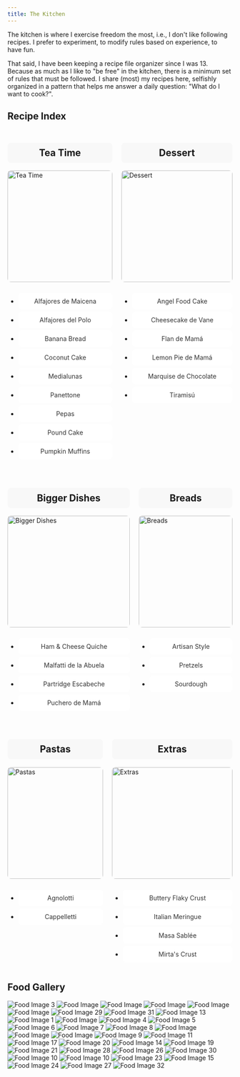 ```yaml
---
title: The Kitchen
---
```


The kitchen is where I exercise freedom the most, i.e., I don't like following recipes. I prefer to experiment, to modify rules based on experience, to have fun.

That said, I have been keeping a recipe file organizer since I was 13. Because as much as I like to "be free" in the kitchen, there is a minimum set of rules that must be followed. I share (most) my recipes here, selfishly organized in a pattern that helps me answer a daily question: "What do I want to cook?". 

## Recipe Index

<style>
.recipe-index {
  display: flex;
  flex-wrap: wrap;
  gap: 20px;
}
.column {
  flex: 1;
  min-width: 200px;
}
.column img {
  width: 100%;
  height: 250px;
  object-fit: cover; /* Ensure the image covers the box while maintaining aspect ratio */
  border-radius: 8px;
  margin-bottom: 10px;
}
.column h2 {
  text-align: center;
  background-color: #f8f8f8;
  padding: 10px;
  border-radius: 8px;
}
.recipe-link {
  display: block;
  padding: 10px;
  background-color: #fff;
  margin-bottom: 5px;
  border-radius: 8px;
  text-align: center;
  text-decoration: none;
  color: #333;
  transition: background-color 0.3s, color 0.3s;
}
.recipe-link:hover {
  background-color: #f0f0f0;
  color: #000;
}
</style>

<div class="recipe-index">
  <div class="column">
    <h2>Tea Time</h2>
    <img src="AlfajoresDelPolo.jpg" alt="Tea Time">
    <ul>
      <li><a class="recipe-link" href="AlfajoresDeMaicena.md">Alfajores de Maicena</a></li>
      <li><a class="recipe-link" href="AlfajoresDelPolo.md">Alfajores del Polo</a></li>
      <li><a class="recipe-link" href="BananaBread.md">Banana Bread</a></li>
      <li><a class="recipe-link" href="CoconutCake.md">Coconut Cake</a></li>
      <li><a class="recipe-link" href="Medialunas.md">Medialunas</a></li>  
      <li><a class="recipe-link" href="Panettone.md">Panettone</a></li>
      <li><a class="recipe-link" href="Pepas.md">Pepas</a></li>
      <li><a class="recipe-link" href="PoundCake.md">Pound Cake</a></li>
      <li><a class="recipe-link" href="WalnutChocolateChipPumpkinMuffins.md">Pumpkin Muffins</a></li> 
    </ul>
  </div>
  <div class="column">
    <h2>Dessert</h2>
    <img src="Milhojas.jpg" alt="Dessert">
    <ul>
      <li><a class="recipe-link" href="AngelFoodCake.md">Angel Food Cake</a></li>
      <li><a class="recipe-link" href="CheesecakeDeVane.md">Cheesecake de Vane</a></li>
      <li><a class="recipe-link" href="FlanDeMama.md">Flan de Mamá</a></li>
      <li><a class="recipe-link" href="LemonPie.md">Lemon Pie de Mamá</a></li>
      <li><a class="recipe-link" href="MarquiseDeChocolate.md">Marquise de Chocolate</a></li>
      <li><a class="recipe-link" href="Tiramisu.md">Tiramisú</a></li>
    </ul>
  </div>
  <div class="column">
    <h2>Bigger Dishes</h2>
    <img src="HornoDeBarro.jpg" alt="Bigger Dishes">
    <ul>
      <li><a class="recipe-link" href="Ham&CheeseQuiche.md">Ham & Cheese Quiche</a></li>
      <li><a class="recipe-link" href="Malfatti.md">Malfatti de la Abuela</a></li>
      <li><a class="recipe-link" href="PartridgeEscabeche.md">Partridge Escabeche</a></li>
      <li><a class="recipe-link" href="Puchero.md">Puchero de Mamá</a></li>
    </ul>
  </div>
  <div class="column">
    <h2>Breads</h2>
    <img src="SourdoughBread.jpg" alt="Breads">
    <ul>
      <li><a class="recipe-link" href="ArtisanStyleBread.md">Artisan Style</a></li> 
      <li><a class="recipe-link" href="Pretzels.md">Pretzels</a></li>
      <li><a class="recipe-link" href="Sourdough.md">Sourdough</a></li> 
    </ul>
  </div>
  <div class="column">
    <h2>Pastas</h2>
    <img src="LobsterPasta.jpeg" alt="Pastas">
    <ul>
      <li><a class="recipe-link" href="Agnolotti.md">Agnolotti</a></li>
      <li><a class="recipe-link" href="Cappelletti.md">Cappelletti</a></li>
    </ul>
  </div>
  <div class="column">
    <h2>Extras</h2>
    <img src="Peperoncino.jpeg" alt="Extras">
    <ul>
      <li><a class="recipe-link" href="ButteryFlakyCrust.md">Buttery Flaky Crust</a></li>
      <li><a class="recipe-link" href="ItalianMeringue.md">Italian Meringue</a></li>
      <li><a class="recipe-link" href="MasaSablee.md">Masa Sablée</a></li> 
      <li><a class="recipe-link" href="MirtasCrust.md">Mirta's Crust</a></li> 
    </ul>
  </div>
</div>


<!--
## Recipe Index
<div class="recipe-index">
  <div class="column">
    <h2>Bigger Dishes</h2>
    <ul>
      <li><a class="recipe-link" href="Ham&CheeseQuiche.md">Ham & Cheese Quiche</a></li>
      <li><a class="recipe-link" href="Malfatti.md">Malfatti de la Abuela</a></li>
      <li><a class="recipe-link" href="PartridgeEscabeche.md">Partridge Escabeche</a></li>
      <li><a class="recipe-link" href="Puchero.md">Puchero de Mamá</a></li>
    </ul>
  </div>
  <div class="column">
    <h2>Tea Time</h2>
    <ul>
      <li><a class="recipe-link" href="AlfajoresDeMaicena.md">Alfajores de Maicena</a></li>
      <li><a class="recipe-link" href="AlfajoresDelPolo.md">Alfajores del Polo</a></li>
      <li><a class="recipe-link" href="BananaBread.md">Banana Bread</a></li>
      <li><a class="recipe-link" href="CoconutCake.md">Coconut Cake</a></li>
      <li><a class="recipe-link" href="Medialunas.md">Medialunas</a></li>  
      <li><a class="recipe-link" href="Panettone.md">Panettone</a></li>
      <li><a class="recipe-link" href="Pepas.md">Pepas</a></li>
      <li><a class="recipe-link" href="PoundCake.md">Pound Cake</a></li>
      <li><a class="recipe-link" href="WalnutChocolateChipPumpkinMuffins.md">Pumpkin Muffins</a></li> 
    </ul>
  </div>
  <div class="column">
    <h2>Dessert</h2>
    <ul>
      <li><a class="recipe-link" href="AngelFoodCake.md">Angel Food Cake</a></li>
      <li><a class="recipe-link" href="CheesecakeDeVane.md">Cheesecake de Vane</a></li>
      <li><a class="recipe-link" href="FlanDeMama.md">Flan de Mamá</a></li>
      <li><a class="recipe-link" href="LemonPie.md">Lemon Pie de Mamá</a></li>
      <li><a class="recipe-link" href="MarquiseDeChocolate.md">Marquise de Chocolate</a></li>
      <li><a class="recipe-link" href="Tiramisu.md">Tiramisú</a></li>
    </ul>
  </div>
  <div class="column">
    <h2>Breads</h2>
    <ul>
      <li><a class="recipe-link" href="ArtisanStyleBread.md">Artisan Style</a></li> 
      <li><a class="recipe-link" href="Pretzels.md">Pretzels</a></li>
      <li><a class="recipe-link" href="Sourdough.md">Sourdough</a></li> 
    </ul>
  </div>
  <div class="column">
    <h2>Pastas</h2>
    <ul>
      <li><a class="recipe-link" href="Agnolotti.md">Agnolotti</a></li>
      <li><a class="recipe-link" href="Cappelletti.md">Cappelletti</a></li>
    </ul>
  </div>
  <div class="column">
    <h2>Extras</h2>
    <ul>
      <li><a class="recipe-link" href="ButteryFlakyCrust.md">Buttery Flaky Crust</a></li>
      <li><a class="recipe-link" href="ItalianMeringue.md">Italian Meringue</a></li>
      <li><a class="recipe-link" href="MasaSablee.md">Masa Sablée</a></li> 
      <li><a class="recipe-link" href="MirtasCrust.md">Mirta's Crust</a></li> 
    </ul>
  </div>
</div>
-->


## Food Gallery

<div id="food-gallery">
  <!--
  <img src="AlfajorDelPolo.jpg" alt="Food Image 2" class="food-image">
  <img src="Milhojas.jpg" alt="Food Image 22" class="food-image">  
  <img src="HornoDeBarro.jpg" alt="Food Image 16" class="food-image">
  <img src="LobsterPasta.jpeg" alt="Food Image 18" class="food-image">
  <img src="Peperoncino.jpeg" alt="Food Image 25" class="food-image">
  -->
  <img src="BerriesPie.jpg" alt="Food Image 3" class="food-image">
  <img src="Agnollotti.JPG" alt="Food Image" class="food-image">
  <img src="MedialunasSide.JPG" alt="Food Image" class="food-image">
  <img src="Butchers.jpg" alt="Food Image" class="food-image">
  <img src="FideosConSalsa104.jpg" alt="Food Image" class="food-image">
  <img src="CinnamonRollsRaw.HEIC" alt="Food Image" class="food-image">
  <img src="SushiSide.jpg" alt="Food Image 29" class="food-image">
  <img src="TortaFrita.jpg" alt="Food Image 31" class="food-image">
  <img src="Estofado.jpeg" alt="Food Image 13" class="food-image">
  <img src="21stBirthdayCake.jpeg" alt="Food Image 1" class="food-image">
  <img src="AppleMuffins.HEIC" alt="Food Image" class="food-image">
  <img src="AppleCinnamon.jpeg" alt="Food Image 4" class="food-image">
  <img src="BalconBsAs.jpg" alt="Food Image 5" class="food-image">
  <img src="BirthdayCake.jpg" alt="Food Image 6" class="food-image">
  <img src="CCCookie.jpg" alt="Food Image 7" class="food-image">
  <img src="CCCookies.jpeg" alt="Food Image 8" class="food-image">
  <img src="Asado.HEIC" alt="Food Image" class="food-image">
  <img src="Bicerin.HEIC" alt="Food Image" class="food-image">
  <img src="Emapanadas2352.HEIC" alt="Food Image" class="food-image">
  <img src="CCCookieDough.jpg" alt="Food Image 9" class="food-image">
  <img src="CuttingTurkey.jpeg" alt="Food Image 11" class="food-image">
  <img src="LemonPieViejo.jpeg" alt="Food Image 17" class="food-image">
  <img src="Malfatti.jpeg" alt="Food Image 20" class="food-image">
  <img src="FriedShrimpSalad.jpg" alt="Food Image 14" class="food-image">
  <img src="Macaroons.jpg" alt="Food Image 19" class="food-image">
  <img src="MarquiseYBudines.jpg" alt="Food Image 21" class="food-image">
  <img src="SpaghettiTheProvince.jpeg" alt="Food Image 28" class="food-image">
  <img src="PoundCake.jpg" alt="Food Image 26" class="food-image">
  <img src="SweetPotatoGnochi.jpeg" alt="Food Image 30" class="food-image">
  <img src="Empanadas.jpeg" alt="Food Image 10" class="food-image">
  <img src="LemonPie.jpg" alt="Food Image 10" class="food-image">
  <img src="PastaNormal215.jpg" alt="Food Image 23" class="food-image">
  <img src="Friendsgiving.jpeg" alt="Food Image 15" class="food-image">
  <img src="PBBlueberryPie.jpeg" alt="Food Image 24" class="food-image">
  <img src="SlicingTurkey.jpeg" alt="Food Image 27" class="food-image">
  <img src="WholeWheatPasta.jpeg" alt="Food Image 32" class="food-image">
</div>
